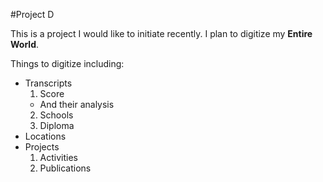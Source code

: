 #Project D

This is a project I would like to initiate recently. I plan to digitize my __Entire World__.

Things to digitize including:

* Transcripts
  1. Score
    * And their analysis
  2. Schools
  3. Diploma
* Locations
* Projects
  1. Activities
  2. Publications
